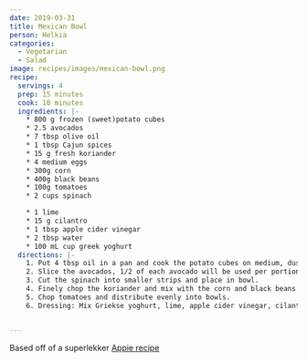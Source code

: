 ```yaml
---
date: 2019-03-31
title: Mexican Bowl
person: Helkia
categories:
  - Vegetarian
  - Salad
image: recipes/images/mexican-bowl.png
recipe:
  servings: 4
  prep: 15 minutes
  cook: 10 minutes
  ingredients: |-
    * 800 g frozen (sweet)potato cubes
    * 2.5 avocados
    * 7 tbsp olive oil
    * 1 tbsp Cajun spices
    * 15 g fresh koriander
    * 4 medium eggs
    * 300g corn
    * 400g black beans
    * 100g tomatoes
    * 2 cups spinach

    * 1 lime
    * 15 g cilantro
    * 1 tbsp apple cider vinegar
    * 2 tbsp water
    * 100 mL cup greek yoghurt
  directions: |-
    1. Put 4 tbsp oil in a pan and cook the potato cubes on medium, dusting them with a layer of cajun spices. Turn them regularly to prevent burning, and place in bowl when done.
    2. Slice the avocados, 1/2 of each avocado will be used per portion. Slices or chunks, whatever is preferrable, people will usually stir to mix the bowl afterwards so consider cubing the avo if it isn't ripe enough. Place in bowl
    3. Cut the spinach into smaller strips and place in bowl.
    4. Finely chop the koriander and mix with the corn and black beans in a strainer. Rinse them and mix them together. Place in bowl
    5. Chop tomatoes and distribute evenly into bowls.
    6. Dressing: Mix Griekse yoghurt, lime, apple cider vinegar, cilantro and blend thoroughly. Add salt to taste.


---
```


Based off of a superlekker [Appie recipe](https://www.ah.nl/allerhande/recept/R-R1190669/mexicaanse-bowl-met-avocadodressing)

